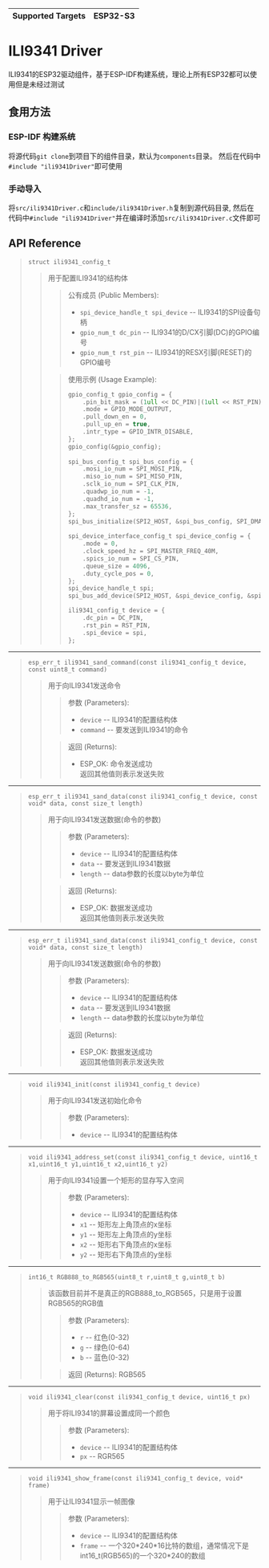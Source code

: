 | Supported Targets | ESP32-S3 |
| ----------------- | -------- |

# ILI9341 Driver
ILI9341的ESP32驱动组件，基于ESP-IDF构建系统，理论上所有ESP32都可以使用但是未经过测试

## 食用方法
### ESP-IDF 构建系统
将源代码`git clone`到项目下的组件目录，默认为`components`目录。
然后在代码中`#include "ili9341Driver"`即可使用

### 手动导入
将`src/ili9341Driver.c`和`include/ili9341Driver.h`复制到源代码目录, 然后在代码中`#include "ili9341Driver"`并在编译时添加`src/ili9341Driver.c`文件即可

## API Reference
> ```struct ili9341_config_t```  
>> 用于配置ILI9341的结构体  
>>> 公有成员 (Public Members):  
>>> * `spi_device_handle_t spi_device` -- ILI9341的SPI设备句柄  
>>> * `gpio_num_t dc_pin` -- ILI9341的D/CX引脚(DC)的GPIO编号  
>>> * `gpio_num_t rst_pin` -- ILI9341的RESX引脚(RESET)的GPIO编号  
>>
>>> 使用示例 (Usage Example):  
>>> ```c
>>> gpio_config_t gpio_config = {
>>>     .pin_bit_mask = (1ull << DC_PIN)|(1ull << RST_PIN),
>>>     .mode = GPIO_MODE_OUTPUT,
>>>     .pull_down_en = 0,
>>>     .pull_up_en = true,
>>>     .intr_type = GPIO_INTR_DISABLE,
>>> };
>>> gpio_config(&gpio_config);
>>>     
>>> spi_bus_config_t spi_bus_config = {
>>>     .mosi_io_num = SPI_MOSI_PIN,
>>>     .miso_io_num = SPI_MISO_PIN,
>>>     .sclk_io_num = SPI_CLK_PIN,
>>>     .quadwp_io_num = -1,
>>>     .quadhd_io_num = -1,
>>>     .max_transfer_sz = 65536,
>>> };
>>> spi_bus_initialize(SPI2_HOST, &spi_bus_config, SPI_DMA_CH_AUTO); // Enable the DMA feature
>>>     
>>> spi_device_interface_config_t spi_device_config = {
>>>     .mode = 0,
>>>     .clock_speed_hz = SPI_MASTER_FREQ_40M, 
>>>     .spics_io_num = SPI_CS_PIN,
>>>     .queue_size = 4096,
>>>     .duty_cycle_pos = 0,
>>> };
>>> spi_device_handle_t spi;
>>> spi_bus_add_device(SPI2_HOST, &spi_device_config, &spi);
>>> 
>>> ili9341_config_t device = {
>>>     .dc_pin = DC_PIN,
>>>     .rst_pin = RST_PIN,
>>>     .spi_device = spi,
>>> };
>>> ```
---
>`esp_err_t ili9341_sand_command(const ili9341_config_t device, const uint8_t command)`  
>> 用于向ILI9341发送命令  
>>> 参数 (Parameters):  
>>> * `device` -- ILI9341的配置结构体
>>> * `command` -- 要发送到ILI9341的命令
>>
>>> 返回 (Returns):
>>> * ESP_OK: 命令发送成功  
>>> 返回其他值则表示发送失败
---
>`esp_err_t ili9341_sand_data(const ili9341_config_t device, const void* data, const size_t length)`  
>> 用于向ILI9341发送数据(命令的参数)  
>>> 参数 (Parameters):  
>>> * `device` -- ILI9341的配置结构体
>>> * `data` -- 要发送到ILI9341数据
>>> * `length` -- data参数的长度以byte为单位
>>
>>> 返回 (Returns):
>>> * ESP_OK: 数据发送成功  
>>> 返回其他值则表示发送失败
---
>`esp_err_t ili9341_sand_data(const ili9341_config_t device, const void* data, const size_t length)`  
>> 用于向ILI9341发送数据(命令的参数)  
>>> 参数 (Parameters):  
>>> * `device` -- ILI9341的配置结构体
>>> * `data` -- 要发送到ILI9341数据
>>> * `length` -- data参数的长度以byte为单位
>>
>>> 返回 (Returns):
>>> * ESP_OK: 数据发送成功  
>>> 返回其他值则表示发送失败
---
>`void ili9341_init(const ili9341_config_t device)`  
>> 用于向ILI9341发送初始化命令
>>> 参数 (Parameters):  
>>> * `device` -- ILI9341的配置结构体
---
>`void ili9341_address_set(const ili9341_config_t device, uint16_t x1,uint16_t y1,uint16_t x2,uint16_t y2)`  
>> 用于向ILI9341设置一个矩形的显存写入空间
>>> 参数 (Parameters):  
>>> * `device` -- ILI9341的配置结构体
>>> * `x1` -- 矩形左上角顶点的x坐标
>>> * `y1` -- 矩形左上角顶点的y坐标
>>> * `x2` -- 矩形右下角顶点的x坐标
>>> * `y2` -- 矩形右下角顶点的y坐标
---
>`int16_t RGB888_to_RGB565(uint8_t r,uint8_t g,uint8_t b)`  
>> 该函数目前并不是真正的RGB888_to_RGB565，只是用于设置RGB565的RGB值
>>> 参数 (Parameters):  
>>> * `r` -- 红色(0-32)
>>> * `g` -- 绿色(0-64)
>>> * `b` -- 蓝色(0-32)
>> 
>>> 返回 (Returns): RGB565
---
>`void ili9341_clear(const ili9341_config_t device, uint16_t px)`  
>> 用于将ILI9341的屏幕设置成同一个颜色
>>> 参数 (Parameters):  
>>> * `device` -- ILI9341的配置结构体
>>> * `px` -- RGR565
---
>`void ili9341_show_frame(const ili9341_config_t device, void* frame)`  
>> 用于让ILI9341显示一帧图像
>>> 参数 (Parameters):  
>>> * `device` -- ILI9341的配置结构体
>>> * `frame` -- 一个320\*240\*16比特的数组，通常情况下是int16_t(RGB565)的一个320*240的数组
